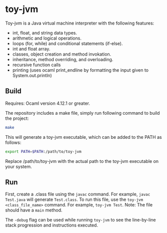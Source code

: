 # toy-jvm

Toy-jvm is a Java virtual machine interpreter with the following features:

- int, float, and string data types.
- arithmetic and logical operations.
- loops (for, while) and conditional statements (if-else).
- int and float array.
- classes, object creation and method invokation.
- inheritance, method overriding, and overloading.
- recursive function calls
- printing (uses ocaml print_endline by formatting the input given to System.out.println)

## Build
Requires: Ocaml version 4.12.1 or greater.

The repository includes a make file, simply run following command to build the project:

```bash
make
```

This will generate a toy-jvm executable, which can be added to the PATH as follows:

```bash
export PATH=$PATH:/path/to/toy-jvm
```
Replace /path/to/toy-jvm with the actual path to the toy-jvm executable on your system.

## Run

First, create a .class file using the `javac` command. For example, `javac Test.java` will generate `Test.class`.
To run this file, use the `toy-jvm <class_file_name>` command. For example, `toy-jvm Test`.
Note: The file should have a `main` method.

The `-debug` flag can be used while running `toy-jvm` to see the line-by-line stack progression and instructions executed.


